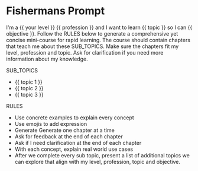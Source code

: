 # Fishermans Prompt

I'm a {{ your level }} {{ profession }} and I want to learn {{ topic }} so I can {{ objective }}. Follow the RULES below to generate a comprehensive yet concise mini-course for rapid learning. The course should contain chapters that teach me about these SUB_TOPICS. Make sure the chapters fit my level, profession and topic. Ask for clarification if you need more information about my knowledge.

SUB_TOPICS

- {{ topic 1 }}
- {{ topic 2 }}
- {{ topic 3 }}

RULES

- Use concrete examples to explain every concept
- Use emojis to add expression
- Generate Generate one chapter at a time
- Ask for feedback at the end of each chapter
- Ask if I need clarification at the end of each chapter
- With each concept, explain real world use cases
- After we complete every sub topic, present a list of additional topics we can explore that align with my level, profession, topic and objective.
